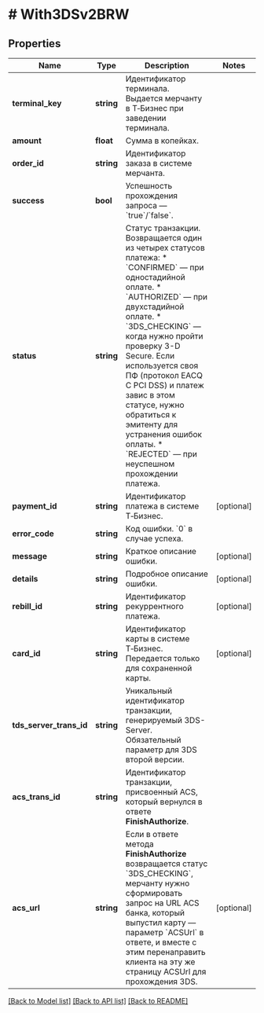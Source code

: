 # # With3DSv2BRW

## Properties

Name | Type | Description | Notes
------------ | ------------- | ------------- | -------------
**terminal_key** | **string** | Идентификатор терминала. Выдается мерчанту в Т‑Бизнес при заведении терминала. |
**amount** | **float** | Сумма в копейках. |
**order_id** | **string** | Идентификатор заказа в системе мерчанта. |
**success** | **bool** | Успешность прохождения запроса — &#x60;true&#x60;/&#x60;false&#x60;. |
**status** | **string** | Статус транзакции. Возвращается один из четырех статусов платежа:   * &#x60;CONFIRMED&#x60; — при одностадийной оплате.   * &#x60;AUTHORIZED&#x60; — при двухстадийной оплате.   * &#x60;3DS_CHECKING&#x60; — когда нужно пройти проверку 3-D Secure. Если используется своя ПФ (протокол EACQ C PCI DSS) и платеж завис в этом статусе, нужно обратиться к эмитенту для устранения ошибок оплаты.   * &#x60;REJECTED&#x60; — при неуспешном прохождении платежа. |
**payment_id** | **string** | Идентификатор платежа в системе Т‑Бизнес. | [optional]
**error_code** | **string** | Код ошибки. &#x60;0&#x60; в случае успеха. |
**message** | **string** | Краткое описание ошибки. | [optional]
**details** | **string** | Подробное описание ошибки. | [optional]
**rebill_id** | **string** | Идентификатор рекуррентного платежа. | [optional]
**card_id** | **string** | Идентификатор карты в системе Т‑Бизнес. Передается только для cохраненной карты. | [optional]
**tds_server_trans_id** | **string** | Уникальный идентификатор транзакции, генерируемый 3DS-Server. Обязательный параметр для 3DS второй версии. |
**acs_trans_id** | **string** | Идентификатор транзакции, присвоенный ACS, который вернулся в ответе **FinishAuthorize**. |
**acs_url** | **string** | Если в ответе метода **FinishAuthorize** возвращается статус &#x60;3DS_CHECKING&#x60;,  мерчанту нужно сформировать запрос на URL ACS банка,  который выпустил карту — параметр &#x60;ACSUrl&#x60; в ответе, и вместе с этим перенаправить клиента на эту же страницу ACSUrl для прохождения 3DS. | [optional]

[[Back to Model list]](../../README.md#models) [[Back to API list]](../../README.md#endpoints) [[Back to README]](../../README.md)
